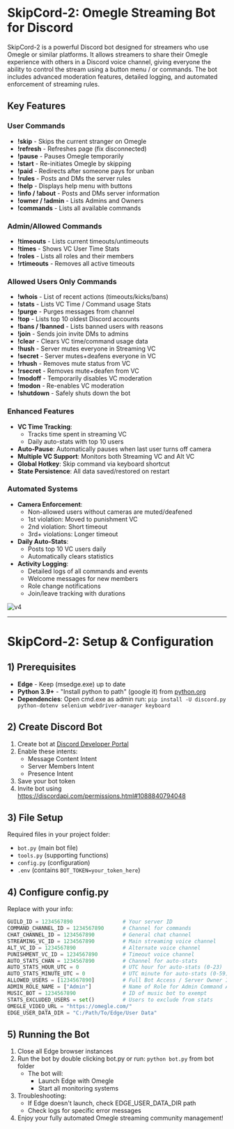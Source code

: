 # SkipCord-2: Omegle Streaming Bot for Discord  

SkipCord-2 is a powerful Discord bot designed for streamers who use Omegle or similar platforms. It allows streamers to share their Omegle experience with others in a Discord voice channel, giving everyone the ability to control the stream using a button menu / or commands. The bot includes advanced moderation features, detailed logging, and automated enforcement of streaming rules.

## Key Features

### User Commands 
- **!skip** - Skips the current stranger on Omegle
- **!refresh** - Refreshes page (fix disconnected)
- **!pause** - Pauses Omegle temporarily
- **!start** - Re-initiates Omegle by skipping
- **!paid** - Redirects after someone pays for unban
- **!rules** - Posts and DMs the server rules
- **!help** - Displays help menu with buttons
- **!info / !about** - Posts and DMs server information
- **!owner / !admin** - Lists Admins and Owners
- **!commands** - Lists all available commands

### Admin/Allowed Commands 
- **!timeouts** - Lists current timeouts/untimeouts
- **!times** - Shows VC User Time Stats
- **!roles** - Lists all roles and their members
- **!rtimeouts** - Removes all active timeouts

### Allowed Users Only Commands 
- **!whois** - List of recent actions (timeouts/kicks/bans)
- **!stats** - Lists VC Time / Command usage Stats
- **!purge** - Purges messages from channel
- **!top** - Lists top 10 oldest Discord accounts
- **!bans / !banned** - Lists banned users with reasons
- **!join** - Sends join invite DMs to admins
- **!clear** - Clears VC time/command usage data
- **!hush** - Server mutes everyone in Streaming VC
- **!secret** - Server mutes+deafens everyone in VC
- **!rhush** - Removes mute status from VC
- **!rsecret** - Removes mute+deafen from VC
- **!modoff** - Temporarily disables VC moderation
- **!modon** - Re-enables VC moderation
- **!shutdown** - Safely shuts down the bot

### Enhanced Features 
- **VC Time Tracking**:  
  - Tracks time spent in streaming VC
  - Daily auto-stats with top 10 users
- **Auto-Pause**: Automatically pauses when last user turns off camera
- **Multiple VC Support**: Monitors both Streaming VC and Alt VC
- **Global Hotkey**: Skip command via keyboard shortcut
- **State Persistence**: All data saved/restored on restart

### Automated Systems 
- **Camera Enforcement**:  
  - Non-allowed users without cameras are muted/deafened
  - 1st violation: Moved to punishment VC
  - 2nd violation: Short timeout
  - 3rd+ violations: Longer timeout
- **Daily Auto-Stats**:
  - Posts top 10 VC users daily
  - Automatically clears statistics
- **Activity Logging**:  
  - Detailed logs of all commands and events
  - Welcome messages for new members
  - Role change notifications
  - Join/leave tracking with durations

![v4](https://github.com/user-attachments/assets/1a19be16-a22c-4d34-a909-ad79172d7bb0)

---

# SkipCord-2: Setup & Configuration  

## 1) Prerequisites
- **Edge** - Keep (msedge.exe) up to date
- **Python 3.9+** - "Install python to path" (google it) from [python.org](https://www.python.org/downloads/)
- **Dependencies**: Open cmd.exe as admin run: `pip install -U discord.py python-dotenv selenium webdriver-manager keyboard`

## 2) Create Discord Bot
1. Create bot at [Discord Developer Portal](https://discord.com/developers/applications)
2. Enable these intents:
   - Message Content Intent
   - Server Members Intent
   - Presence Intent
3. Save your bot token
4. Invite bot using https://discordapi.com/permissions.html#1088840794048

## 3) File Setup
Required files in your project folder:
- `bot.py` (main bot file)
- `tools.py` (supporting functions)
- `config.py` (configuration)
- `.env` (contains `BOT_TOKEN=your_token_here`)

## 4) Configure config.py
Replace with your info:
```python
GUILD_ID = 1234567890                # Your server ID
COMMAND_CHANNEL_ID = 1234567890      # Channel for commands
CHAT_CHANNEL_ID = 1234567890         # General chat channel
STREAMING_VC_ID = 1234567890         # Main streaming voice channel
ALT_VC_ID = 1234567890               # Alternate voice channel
PUNISHMENT_VC_ID = 1234567890        # Timeout voice channel
AUTO_STATS_CHAN = 1234567890         # Channel for auto-stats
AUTO_STATS_HOUR_UTC = 0              # UTC hour for auto-stats (0-23)
AUTO_STATS_MINUTE_UTC = 0            # UTC minute for auto-stats (0-59)
ALLOWED_USERS = [1234567890]         # Full Bot Access / Server Owner ID
ADMIN_ROLE_NAME = ["Admin"]          # Name of Role for Admin Command Access
MUSIC_BOT = 1234567890               # ID of music bot to exempt
STATS_EXCLUDED_USERS = set()         # Users to exclude from stats
OMEGLE_VIDEO_URL = "https://omegle.com/"
EDGE_USER_DATA_DIR = "C:/Path/To/Edge/User Data"
```
## 5) Running the Bot
1. Close all Edge browser instances
2. Run the bot by double clicking bot.py or run: `python bot.py` from bot folder
   - The bot will: 
     - Launch Edge with Omegle 
     - Start all monitoring systems 
3. Troubleshooting: 
   - If Edge doesn't launch, check EDGE_USER_DATA_DIR path
   - Check logs for specific error messages
4. Enjoy your fully automated Omegle streaming community management!
